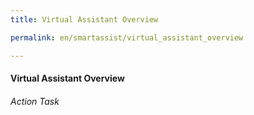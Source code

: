 ```yaml
---
title: Virtual Assistant Overview

permalink: en/smartassist/virtual_assistant_overview

---
```

#### Virtual Assistant Overview
###### Action Task
